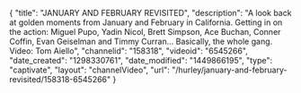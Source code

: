 {
    "title": "JANUARY AND FEBRUARY REVISITED",
    "description": "A look back at golden moments from January and February in California. Getting in on the action: Miguel Pupo, Yadin Nicol, Brett Simpson, Ace Buchan, Conner Coffin, Evan Geiselman and Timmy Curran... Basically, the whole gang. Video: Tom Aiello",
    "channelid": "158318",
    "videoid": "6545266",
    "date_created": "1298330761",
    "date_modified": "1449866195",
    "type": "captivate",
    "layout": "channelVideo",
    "url": "\/hurley\/january-and-february-revisited\/158318-6545266"
}